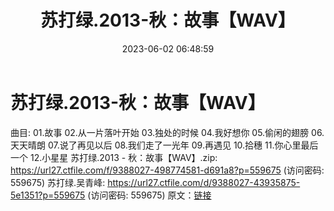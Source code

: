 ﻿---
title: 苏打绿.2013-秋：故事【WAV】
date: 2023-06-02 06:48:59
categories: WAV车载音乐、镜像
tags: 华语中文
---
# 苏打绿.2013-秋：故事【WAV】

曲目:
01.故事
02.从一片落叶开始
03.独处的时候
04.我好想你
05.偷闲的翅膀
06.天天晴朗
07.说了再见以后
08.我们走了一光年
09.再遇见
10.拾穗
11.你心里最后一个
12.小星星
苏打绿.2013 - 秋：故事【WAV】.zip: https://url27.ctfile.com/f/9388027-498774581-d691a8?p=559675
(访问密码: 559675)
苏打绿.吴青峰: https://url27.ctfile.com/d/9388027-43935875-5e1351?p=559675
(访问密码: 559675)
原文：[链接](https://blog.sina.com.cn/s/blog_1647c7e760103125a.html)